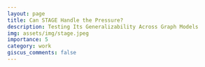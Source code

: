 ```yaml
---
layout: page
title: Can STAGE Handle the Pressure?
description: Testing Its Generalizability Across Graph Models
img: assets/img/stage.jpeg
importance: 5
category: work
giscus_comments: false
---
```


<div 
  id="retainable-rss-embed"
  data-rss="https://medium.com/@cicihou2004"
  data-maxcols="1"
  data-layout="grid"
  data-poststyle="inline"
  data-readmore="Read the rest"
  data-buttonclass="btn btn-primary"
  data-offset="-100"
>
</div>

<script src="https://www.twilik.com/assets/retainable/rss-embed/retainable-rss-embed.js"></script>
